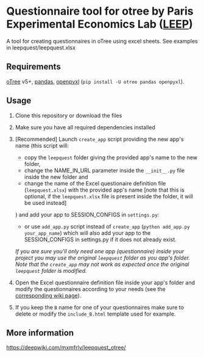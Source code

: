 # Questionnaire tool for otree by Paris Experimental Economics Lab ([LEEP](https://www.parisschoolofeconomics.eu/en/research/pse-research-centers/leep-experimental-economics-lab/))

A tool for creating questionnaires in oTree using excel sheets. See examples in leepquest/leepquest.xlsx

## Requirements
[oTree](http://otree.org/) v5+, [pandas](https://pypi.org/project/pandas/), [openpyxl](https://pypi.org/project/openpyxl/) (`pip install -U otree pandas openpyxl`).

## Usage
1. Clone this repository or download the files
2. Make sure you have all required dependencies installed
3. [Recommended] Launch `create_app` script providing the new app's name (this script will:
   - copy the `leepquest` folder giving the provided app's name to the new folder, 
   - change the NAME_IN_URL parameter inside the `__init__.py` file inside the new folder and
   - change the name of the Excel questionaire definition file (`leepquest.xlsx`) with the provided app's name [note that this is optional, if the `leepquest.xlsx` file is present inside the folder, it will be used instead]

    ) and add your app to SESSION_CONFIGS in `settings.py`:
        
    - or use `add_app.py` script instead of `create_app` (`python add_app.py your_app_name`) which will also add your app to the SESSION_CONFIGS in settings.py if it does not already exist.
    
     _If you are sure you'll only need one app (questionnaire) inside your project you may use the original `leepquest` folder as you app's folder. Note that the `create_app` may not work as expected once the original `leepquest` folder is modified._

4. Open the Excel questionnaire definition file inside your app's folder and modify the questionnaires according to your needs (see the [corresponding wiki page](https://deepwiki.com/mxmfrlv/leepquest_otree/2-questionnaire-definition)).
5. If you keep the `B` name for one of your questionnaires make sure to delete or modify the `include_B.html` template used for example.



## More information
https://deepwiki.com/mxmfrlv/leepquest_otree/